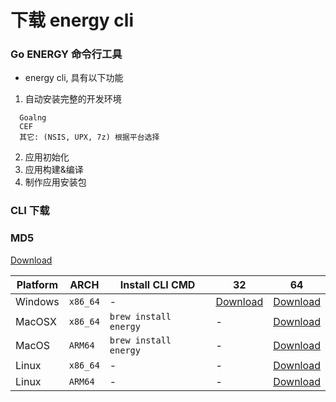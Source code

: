 # 下载 energy cli

### Go ENERGY 命令行工具

- energy cli, 具有以下功能
1. 自动安装完整的开发环境
```text
  Goalng
  CEF
  其它: (NSIS, UPX, 7z) 根据平台选择
```
2. 应用初始化
3. 应用构建&编译
4. 制作应用安装包

<script setup>
import DownloadCLIComponent from '../../components/download-cli.vue'
</script>

### CLI 下载 <DownloadCLIComponent />

### MD5
[Download](https://sourceforge.net/projects/energye/files/cli/md5.txt)

| Platform | ARCH      | Install CLI CMD       | 32                                                                                   | 64                                                                                     |
|----------|-----------|-----------------------|--------------------------------------------------------------------------------------|----------------------------------------------------------------------------------------|
| Windows  | `x86_64`  | -                     | [Download](https://sourceforge.net/projects/energye/files/cli/energy-windows-32.zip) | [Download](https://sourceforge.net/projects/energye/files/cli/energy-windows-64.zip)   |
| MacOSX   | `x86_64`  | `brew install energy` | -                                                                                    | [Download](https://sourceforge.net/projects/energye/files/cli/energy-darwin-64.zip)    |
| MacOS    | `ARM64`   | `brew install energy` | -                                                                                    | [Download](https://sourceforge.net/projects/energye/files/cli/energy-darwinarm-64.zip) |
| Linux    | `x86_64`  | -                     | -                                                                                    | [Download](https://sourceforge.net/projects/energye/files/cli/energy-linux-64.zip)     |
| Linux    | `ARM64`   | -                     | -                                                                                    | [Download](https://sourceforge.net/projects/energye/files/cli/energy-linuxarm-64.zip)  |

